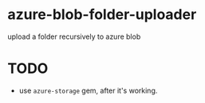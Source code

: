 # azure-blob-folder-uploader
upload a folder recursively to azure blob

# TODO

- use `azure-storage` gem, after it's working.
